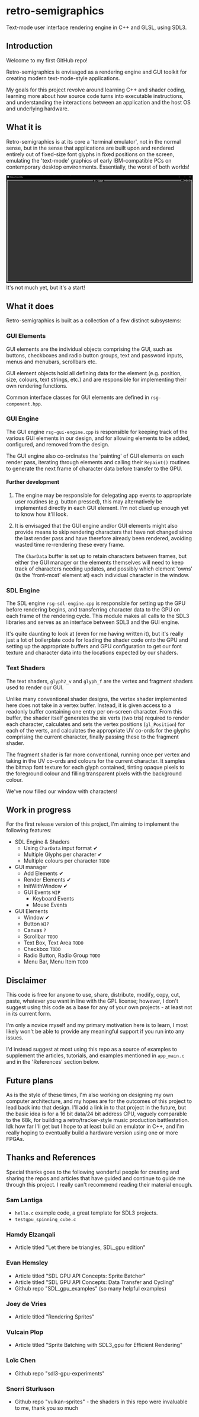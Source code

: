 # retro-semigraphics
Text-mode user interface rendering engine in C++ and GLSL, using SDL3.

## Introduction

Welcome to my first GitHub repo!

Retro-semigraphics is envisaged as a rendering engine and GUI toolkit for creating modern text-mode-style applications.

My goals for this project revolve around learning C++ and shader coding, learning more about how source code turns into executable instructions, and understanding the interactions between an application and the host OS and underlying hardware. 

## What it is

Retro-semigraphics is at its core a 'terminal emulator', not in the normal sense, but in the sense that applications are built upon and rendered entirely out of fixed-size font glyphs in fixed positions on the screen, emulating the 'text-mode' graphics of early IBM-compatible PCs on contemporary desktop environments. Essentially, the worst of both worlds!

![Screenshot of empty grey window rendered with line border and minimise and close buttons](img/earlydev-1.PNG "Early development screenshot")
It's not much yet, but it's a start!

## What it does

Retro-semigraphics is built as a collection of a few distinct subsystems:

### GUI Elements

GUI elements are the individual objects comprising the GUI, such as buttons, checkboxes and radio button groups, text and password inputs, menus and menubars, scrollbars etc.

GUI element objects hold all defining data for the element (e.g. position, size, colours, text strings, etc.) and are responsible for implementing their own rendering functions. 

Common interface classes for GUI elements are defined in `rsg-component.hpp`.

### GUI Engine

The GUI engine `rsg-gui-engine.cpp` is responsible for keeping track of the various GUI elements in our design, and for allowing elements to be added, configured, and removed from the design.

The GUI engine also co-ordinates the 'painting' of GUI elements on each render pass, iterating through elements and calling their `Repaint()` routines to generate the next frame of character data before transfer to the GPU. 

#### Further development 

1. The engine may be responsible for delegating app events to appropriate user routines (e.g. button pressed), this may alternatively be implemented directly in each GUI element. I'm not clued up enough yet to know how it'll look.

2. It is envisaged that the GUI engine and/or GUI elements might also provide means to skip rendering characters that have not changed since the last render pass and have therefore already been rendered, avoiding wasted time re-rendering these every frame. 

    The `CharData` buffer is set up to retain characters between frames, but either the GUI manager or the elements themselves will need to keep track of characters needing updates, and possibly which element 'owns' (is the 'front-most' element at) each individual character in the window.

### SDL Engine

The SDL engine `rsg-sdl-engine.cpp` is responsible for setting up the GPU before rendering begins, and transferring character data to the GPU on each frame of the rendering cycle. This module makes all calls to the SDL3 libraries and serves as an interface between SDL3 and the GUI engine.

It's quite daunting to look at (even for me having written it), but it's really just a lot of boilerplate code for loading the shader code onto the GPU and setting up the appropriate buffers and GPU configuration to get our font texture and character data into the locations expected by our shaders.

### Text Shaders

The text shaders, `glyph2_v` and `glyph_f` are the vertex and fragment shaders used to render our GUI. 

Unlike many conventional shader designs, the vertex shader implemented here does not take in a vertex buffer. Instead, it is given access to a readonly buffer containing one entry per on-screen character. From this buffer, the shader itself generates the six verts (two tris) required to render each character, calculates and sets the vertex positions (`gl_Position`) for each of the verts, and calculates the appropriate UV co-ords for the glyphs comprising the current character, finally passing these to the fragment shader.

The fragment shader is far more conventional, running once per vertex and taking in the UV co-ords and colours for the current character. It samples the bitmap font texture for each glyph contained, tinting opaque pixels to the foreground colour and filling transparent pixels with the background colour. 

We've now filled our window with characters!

## Work in progress

For the first release version of this project, I'm aiming to implement the following features:

- SDL Engine & Shaders
    - Using `CharData` input format ✔
    - Multiple Glyphs per character ✔
    - Multiple colours per character `TODO`
- GUI manager
    - Add Elements ✔
    - Render Elements ✔
    - InitWithWindow ✔
    - GUI Events `WIP`
        - Keyboard Events
        - Mouse Events
- GUI Elements
    - Window ✔
    - Button `WIP`
    - Canvas `?`
    - Scrollbar `TODO`
    - Text Box, Text Area `TODO`
    - Checkbox `TODO`
    - Radio Button, Radio Group `TODO`
    - Menu Bar, Menu Item `TODO`

## Disclaimer

This code is free for anyone to use, share, distribute, modify, copy, cut, paste, whatever you want in line with the GPL license; however, I don't suggest using this code as a base for any of your own projects - at least not in its current form.

I'm only a novice myself and my primary motivation here is to learn, I most likely won't be able to provide any meaningful support if you run into any issues.

I'd instead suggest at most using this repo as a source of examples to supplement the articles, tutorials, and examples mentioned in `app_main.c` and in the 'References' section below. 

## Future plans

As is the style of these times, I'm also working on designing my own computer architecture, and my hopes are for the outcomes of this project to lead back into that design. I'll add a link in to that project in the future, but the basic idea is for a 16 bit data/24 bit address CPU, vaguely comparable to the 68k, for building a retro/tracker-style music production battlestation. Idk how far I'll get but I hope to at least build an emulator in C++, and I'm really hoping to eventually build a hardware version using one or more FPGAs.

## Thanks and References

Special thanks goes to the following wonderful people for creating and sharing the repos and articles that have guided and continue to guide me through this project. I really can't recommend reading their material enough.

### Sam Lantiga
- `hello.c` example code, a great template for SDL3 projects.
- `testgpu_spinning_cube.c`

### Hamdy Elzanqali
- Article titled "Let there be triangles, SDL_gpu edition"

### Evan Hemsley 
 - Article titled "SDL GPU API Concepts: Sprite Batcher"
 - Article titled "SDL GPU API Concepts: Data Transfer and Cycling" 
 - Github repo "SDL_gpu_examples" (so many helpful examples)

 ### Joey de Vries
 - Article titled "Rendering Sprites"

 ### Vulcain Plop 
 - Article titled "Sprite Batching with SDL3_gpu for Efficient Rendering"

 ### Loïc Chen 
 - Github repo "sdl3-gpu-experiments"

 ### Snorri Sturluson 
 - Github repo "vulkan-sprites" - the shaders in this repo were invaluable to me, thank you so much